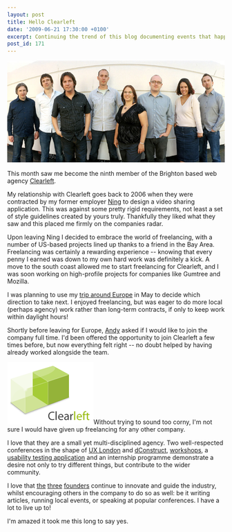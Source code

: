 ```yaml
---
layout: post
title: Hello Clearleft
date: '2009-06-21 17:30:00 +0100'
excerpt: Continuing the trend of this blog documenting events that happened several weeks ago, this month saw me become the ninth member of the Brighton based web agency Clearleft.
post_id: 171
---
```

![The Clearleft team](/assets/2009/06/clearleft.jpg)

This month saw me become the ninth member of the Brighton based web agency [Clearleft][1].

My relationship with Clearleft goes back to 2006 when they were contracted by my former employer [Ning][2] to design a video sharing application. This was against some pretty rigid requirements, not least a set of style guidelines created by yours truly. Thankfully they liked what they saw and this placed me firmly on the companies radar.

Upon leaving Ning I decided to embrace the world of freelancing, with a number of US-based projects lined up thanks to a friend in the Bay Area. Freelancing was certainly a rewarding experience -- knowing that every penny I earned was down to my own hard work was definitely a kick. A move to the south coast allowed me to start freelancing for Clearleft, and I was soon working on high-profile projects for companies like Gumtree and Mozilla.

I was planning to use my [trip around Europe][3] in May to decide which direction to take next. I enjoyed freelancing, but was eager to do more local (perhaps agency) work rather than long-term contracts, if only to keep work within daylight hours!

Shortly before leaving for Europe, [Andy][4] asked if I would like to join the company full time. I'd been offered the opportunity to join Clearleft a few times before, but now everything felt right -- no doubt helped by having already worked alongside the team.

<img class="right" src="/assets/2009/06/clearleft.png" alt="Clearleft logo"/>Without trying to sound too corny, I'm not sure I would have given up freelancing for any other company.

I love that they are a small yet multi-disciplined agency. Two well-respected conferences in the shape of [UX London][5] and [dConstruct][6], [workshops][7], a [usability testing application][8] and an internship programme demonstrate a desire not only to try different things, but contribute to the wider community.

I love that [the][4] [three][9] [founders][10] continue to innovate and guide the industry, whilst encouraging others in the company to do so as well: be it writing articles, running local events, or speaking at popular conferences. I have a lot to live up to!

I'm amazed it took me this long to say yes.

[1]: http://clearleft.com/
[2]: http://ning.com/
[3]: /2009/05/a_european_adventure/
[4]: http://andybudd.com/
[5]: http://uxlondon.com/
[6]: http://dconstruct.org/
[7]: http://clearleft.com/does/teach/
[8]: http://silverbackapp.com/
[9]: http://adactio.com/
[10]: http://clagnut.com/